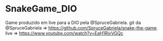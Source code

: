 # SnakeGame_DIO

Game produzido em live para a DIO pela @SpruceGabriela.
git da @SpruceGabriela => https://github.com/SpruceGabriela/snake-the-game.
live => https://www.youtube.com/watch?v=EaH1RivVGQc
